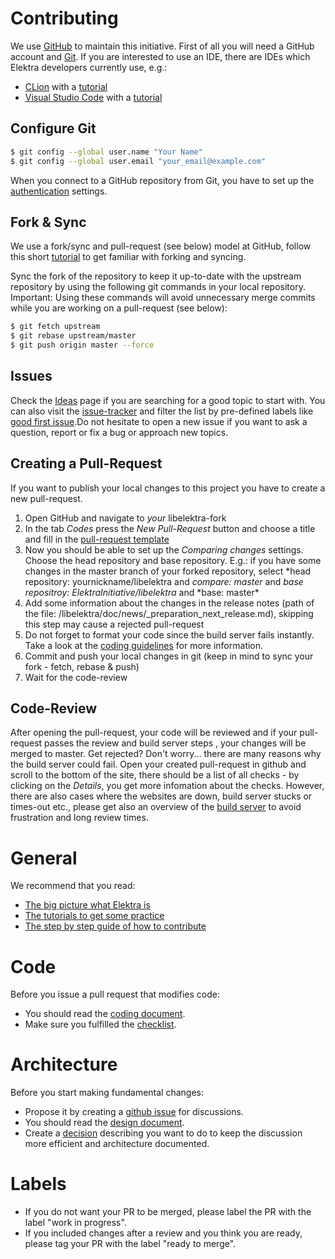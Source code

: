 # Contributing

We use [GitHub](https://github.com/ElektraInitiative/libelektra/) to maintain this initiative.
First of all you will need a GitHub account and [Git](https://www.git-scm.com/).
If you are interested to use an IDE, there are IDEs which Elektra developers currently use, e.g.:

- [CLion](https://www.jetbrains.com/clion/) with a [tutorial](/doc/tutorials/contributing-clion.md)
- [Visual Studio Code](https://code.visualstudio.com/) with a [tutorial](/doc/tutorials/contributing-windows.md)

## Configure Git

```sh
$ git config --global user.name "Your Name"
$ git config --global user.email "your_email@example.com"
```

When you connect to a GitHub repository from Git, you have to set up the [authentication](https://help.github.com/en/articles/set-up-git#next-steps-authenticating-with-github-from-git) settings.

## Fork & Sync

We use a fork/sync and pull-request (see below) model at GitHub, follow this short [tutorial](https://help.github.com/articles/fork-a-repo/) to get familiar with forking and syncing.

Sync the fork of the repository to keep it up-to-date with the upstream repository by using the following git commands in your local repository. Important: Using these commands will avoid unnecessary merge commits while you are working on a pull-request (see below):

```sh
$ git fetch upstream
$ git rebase upstream/master
$ git push origin master --force
```

## Issues

Check the [Ideas](/doc/IDEAS.md) page if you are searching for a good topic to start with. You can also visit the [issue-tracker](https://github.com/ElektraInitiative/libelektra/issues) and filter the list by pre-defined labels like [good first issue](https://github.com/ElektraInitiative/libelektra/labels/good%20first%20issue).Do not hesitate to open a new issue if you want to ask a question, report or fix a bug or approach new topics.

## Creating a Pull-Request

If you want to publish your local changes to this project you have to create a new pull-request.

1. Open GitHub and navigate to _your_ libelektra-fork
2. In the tab _Codes_ press the _New Pull-Request_ button and choose a title and fill in the [pull-request template](/.github/PULL_REQUEST_TEMPLATE.md)
3. Now you should be able to set up the _Comparing changes_ settings. Choose the head repository and base repository. E.g.: if you have some changes in the master branch of your forked repository, select *head repository: yournickname/libelektra and *compare: master* and *base repositroy: ElektraInitiative/libelektra* and *base: master\*
4. Add some information about the changes in the release notes (path of the file: /libelektra/doc/news/\_preparation_next_release.md), skipping this step may cause a rejected pull-request
5. Do not forget to format your code since the build server fails instantly. Take a look at the [coding guidelines](/doc/CODING.md) for more information.
6. Commit and push your local changes in git (keep in mind to sync your fork - fetch, rebase & push)
7. Wait for the code-review

## Code-Review

After opening the pull-request, your code will be reviewed and if your pull-request passes the review and build server steps , your changes will be merged to master.
Get rejected? Don't worry... there are many reasons why the build server could fail. Open your created pull-request in github and scroll to the bottom of the site, there should be a list of all checks - by clicking on the _Details_, you get more infomation about the checks. However, there are also cases where the websites are down, build server stucks or times-out etc., please get also an overview of the [build server](/doc/BUILDSERVER.md) to avoid frustration and long review times.

# General

We recommend that you read:

- [The big picture what Elektra is](/doc/BIGPICTURE.md)
- [The tutorials to get some practice](/doc/tutorials/)
- [The step by step guide of how to contribute](/doc/tutorials/contributing-clion.md)

# Code

Before you issue a pull request that modifies code:

- You should read the [coding document](/doc/CODING.md).
- Make sure you fulfilled the [checklist](/.github/PULL_REQUEST_TEMPLATE.md).

# Architecture

Before you start making fundamental changes:

- Propose it by creating a [github issue](https://github.com/ElektraInitiative/libelektra/issues/new)
  for discussions.
- You should read the [design document](/doc/DESIGN.md).
- Create a [decision](/doc/decisions/README.md) describing you want to do
  to keep the discussion more efficient and architecture documented.

# Labels

- If you do not want your PR to be merged, please label
  the PR with the label "work in progress".
- If you included changes after a review and you think you
  are ready, please tag your PR with the label "ready to merge".
